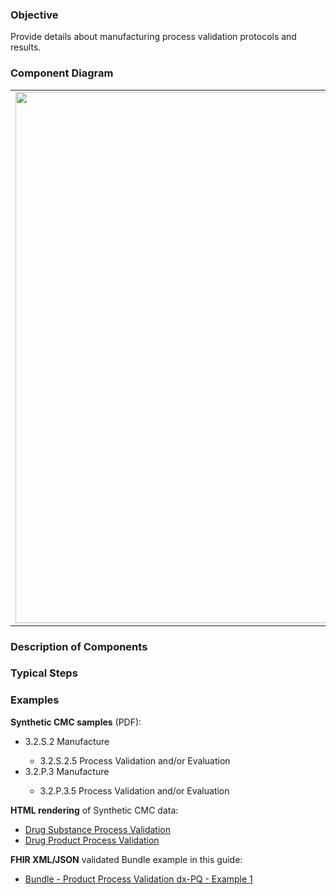 ### Objective
Provide details about manufacturing process validation protocols and results.

### Component Diagram
<table>
<tr><td><img src="process_validation_FHIR_resources [2023-07-28 Rik].png" width="850"/></td></tr>
</table>

### Description of Components

### Typical Steps

### Examples
<html>
<body>
<p><b>Synthetic CMC samples</b> (PDF):</p>
<ul>
<li>3.2.S.2 Manufacture </li>
<ul><li>3.2.S.2.5 Process Validation and/or Evaluation</li></ul>
<li>3.2.P.3 Manufacture</li>
<ul><li>3.2.P.3.5 Process Validation and/or Evaluation</li></ul>
</ul>
<p><b>HTML rendering</b> of Synthetic CMC data:</p>
<ul><li><a href="process_valid_rend_s.html">Drug Substance Process Validation</a> </li>
<li><a href="process_valid_rend_p.html">Drug Product Process Validation</a> </li></ul>

<p><b>FHIR XML/JSON</b> validated Bundle example in this guide:</p>
<ul><li><a href="https://build.fhir.org/ig/HL7/uv-dx-pq/branches/master/Bundle-bundle-product-process-validation-dxpq-ex1.html">Bundle - Product Process Validation dx-PQ - Example 1</a></li></ul>
</body>
</html>
